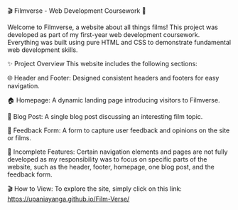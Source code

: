 🎬 Filmverse - Web Development Coursework 🎥

Welcome to Filmverse, a website about all things films! This project was developed as part of my first-year web development coursework. Everything was built using pure HTML and CSS to demonstrate fundamental web development skills.

✨ Project Overview
This website includes the following sections:

🌐 Header and Footer: Designed consistent headers and footers for easy navigation.

🏠 Homepage: A dynamic landing page introducing visitors to Filmverse.

📝 Blog Post: A single blog post discussing an interesting film topic.

💬 Feedback Form: A form to capture user feedback and opinions on the site or films.

🚧 Incomplete Features:
Certain navigation elements and pages are not fully developed as my responsibility was to focus on specific parts of the website, such as the header, footer, homepage, one blog post, and the feedback form.

🎬 How to View: 
To explore the site, simply click on this link: https://upaniayanga.github.io/Film-Verse/

